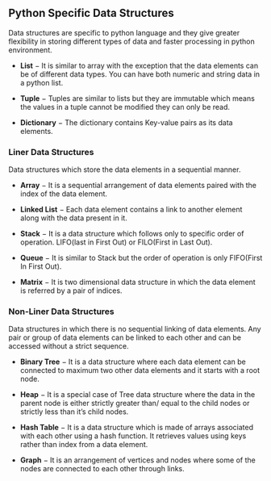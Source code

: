 ## Python Specific Data Structures

Data structures are specific to python language and they give greater flexibility in storing different types of data and faster processing in python environment.

-   **List**  − It is similar to array with the exception that the data elements can be of different data types. You can have both numeric and string data in a python list.
    
-   **Tuple**  − Tuples are similar to lists but they are immutable which means the values in a tuple cannot be modified they can only be read.
    
-   **Dictionary**  − The dictionary contains Key-value pairs as its data elements.


### Liner Data Structures

Data structures which store the data elements in a sequential manner.

-   **Array**  − It is a sequential arrangement of data elements paired with the index of the data element.
    
-   **Linked List**  − Each data element contains a link to another element along with the data present in it.
    
-   **Stack**  − It is a data structure which follows only to specific order of operation. LIFO(last in First Out) or FILO(First in Last Out).
    
-   **Queue**  − It is similar to Stack but the order of operation is only FIFO(First In First Out).
    
-   **Matrix**  − It is two dimensional data structure in which the data element is referred by a pair of indices.
    

### Non-Liner Data Structures

Data structures in which there is no sequential linking of data elements. Any pair or group of data elements can be linked to each other and can be accessed without a strict sequence.

-   **Binary Tree**  − It is a data structure where each data element can be connected to maximum two other data elements and it starts with a root node.
    
-   **Heap**  − It is a special case of Tree data structure where the data in the parent node is either strictly greater than/ equal to the child nodes or strictly less than it’s child nodes.
    
-   **Hash Table**  − It is a data structure which is made of arrays associated with each other using a hash function. It retrieves values using keys rather than index from a data element.
    
-   **Graph**  − It is an arrangement of vertices and nodes where some of the nodes are connected to each other through links.
    

